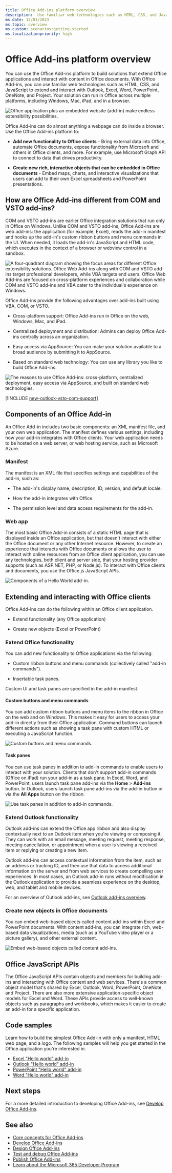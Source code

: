```yaml
---
title: Office Add-ins platform overview
description:  Use familiar web technologies such as HTML, CSS, and JavaScript to extend and interact with Word, Excel, PowerPoint, OneNote, Project, and Outlook.
ms.date: 12/01/2023
ms.topic: overview
ms.custom: scenarios:getting-started
ms.localizationpriority: high
---
```


# Office Add-ins platform overview

You can use the Office Add-ins platform to build solutions that extend Office applications and interact with content in Office documents. With Office Add-ins, you can use familiar web technologies such as HTML, CSS, and JavaScript to extend and interact with Outlook, Excel, Word, PowerPoint, OneNote, and Project. Your solution can run in Office across multiple platforms, including Windows, Mac, iPad, and in a browser.

![Office application plus an embedded website (add-in) make endless  extensibility possibilities.](../images/addins-overview.png)

Office Add-ins can do almost anything a webpage can do inside a browser. Use the Office Add-ins platform to:

- **Add new functionality to Office clients** - Bring external data into Office, automate Office documents, expose functionality from Microsoft and others in Office clients, and more. For example, use Microsoft Graph API to connect to data that drives productivity.

- **Create new rich, interactive objects that can be embedded in Office documents** - Embed maps, charts, and interactive visualizations that users can add to their own Excel spreadsheets and PowerPoint presentations.

## How are Office Add-ins different from COM and VSTO add-ins?

COM and VSTO add-ins are earlier Office integration solutions that run only in Office on Windows. Unlike COM and VSTO add-ins, Office Add-ins are web add-ins: the application (for example, Excel), reads the add-in manifest and hooks up the add-in's custom ribbon buttons and menu commands in the UI. When needed, it loads the add-in's JavaScript and HTML code, which executes in the context of a browser or webview control in a sandbox.

![A four-quadrant diagram showing the focus areas for different Office extensibility solutions. Office Web Add-ins along with COM and VSTO add-ins target professional developers, while VBA targets end users. Office Web Add-ins are focused on cross-platform experiences and collaboration while COM and VSTO add-ins and VBA cater to the individual's experience on Windows.](../images/office-programmability-diagram.png)

Office Add-ins provide the following advantages over add-ins built using VBA, COM, or VSTO.

- Cross-platform support: Office Add-ins run in Office on the web, Windows, Mac, and iPad.

- Centralized deployment and distribution: Admins can deploy Office Add-ins centrally across an organization.

- Easy access via AppSource: You can make your solution available to a broad audience by submitting it to AppSource.

- Based on standard web technology: You can use any library you like to build Office Add-ins.

![The reasons to use Office Add-ins: cross-platform, centralized deployment, easy access via AppSource, and built on standard web technologies.](../images/why.png)

[!INCLUDE [new-outlook-vsto-com-support](../includes/new-outlook-vsto-com-support.md)]

## Components of an Office Add-in

An Office Add-in includes two basic components: an XML manifest file, and your own web application. The manifest defines various settings, including how your add-in integrates with Office clients. Your web application needs to be hosted on a web server, or web hosting service, such as Microsoft Azure.

### Manifest

The manifest is an XML file that specifies settings and capabilities of the add-in, such as:

- The add-in's display name, description, ID, version, and default locale.

- How the add-in integrates with Office.  

- The permission level and data access requirements for the add-in.

### Web app

The most basic Office Add-in consists of a static HTML page that is displayed inside an Office application, but that doesn't interact with either the Office document or any other Internet resource. However, to create an experience that interacts with Office documents or allows the user to interact with online resources from an Office client application, you can use any technologies, both client and server side, that your hosting provider supports (such as ASP.NET, PHP, or Node.js). To interact with Office clients and documents, you use the Office.js JavaScript APIs.

![Components of a Hello World add-in.](../images/about-addins-componentshelloworldoffice.png)

## Extending and interacting with Office clients

Office Add-ins can do the following within an Office client application.

- Extend functionality (any Office application)

- Create new objects (Excel or PowerPoint)

### Extend Office functionality

You can add new functionality to Office applications via the following:  

- Custom ribbon buttons and menu commands (collectively called "add-in commands").

- Insertable task panes.

Custom UI and task panes are specified in the add-in manifest.  

#### Custom buttons and menu commands  

You can add custom ribbon buttons and menu items to the ribbon in Office on the web and on Windows. This makes it easy for users to access your add-in directly from their Office application. Command buttons can launch different actions such as showing a task pane with custom HTML or executing a JavaScript function.  

![Custom buttons and menu commands.](../images/about-addins-addincommands.png)

#### Task panes  

You can use task panes in addition to add-in commands to enable users to interact with your solution. Clients that don't support add-in commands (Office on iPad) run your add-in as a task pane. In Excel, Word, and PowerPoint, users launch task pane add-ins via the **Home** > **Add-ins** button. In Outlook, users launch task pane add-ins via the add-in button or via the **All Apps** button on the ribbon.

![Use task panes in addition to add-in commands.](../images/about-addins-taskpane.png)

### Extend Outlook functionality

Outlook add-ins can extend the Office app ribbon and also display contextually next to an Outlook item when you're viewing or composing it. They can work with an email message, meeting request, meeting response, meeting cancellation, or appointment when a user is viewing a received item or replying or creating a new item.

Outlook add-ins can access contextual information from the item, such as an address or tracking ID, and then use that data to access additional information on the server and from web services to create compelling user experiences. In most cases, an Outlook add-in runs without modification in the Outlook application to provide a seamless experience on the desktop, web, and tablet and mobile devices.

For an overview of Outlook add-ins, see [Outlook add-ins overview](../outlook/outlook-add-ins-overview.md).

### Create new objects in Office documents

You can embed web-based objects called content add-ins within Excel and PowerPoint documents. With content add-ins, you can integrate rich, web-based data visualizations, media (such as a YouTube video player or a picture gallery), and other external content.

![Embed web-based objects called content add-ins.](../images/about-addins-contentaddin.png)

## Office JavaScript APIs

The Office JavaScript APIs contain objects and members for building add-ins and interacting with Office content and web services. There's a common object model that's shared by Excel, Outlook, Word, PowerPoint, OneNote, and Project. There are also more extensive application-specific object models for Excel and Word. These APIs provide access to well-known objects such as paragraphs and workbooks, which makes it easier to create an add-in for a specific application.

## Code samples

Learn how to build the simplest Office Add-in with only a manifest, HTML web page, and a logo. The following samples will help you get started in the Office application you're interested in.

- [Excel "Hello world" add-in](https://github.com/OfficeDev/Office-Add-in-samples/tree/main/Samples/hello-world/excel-hello-world)
- [Outlook "Hello world" add-in](https://github.com/OfficeDev/Office-Add-in-samples/tree/main/Samples/hello-world/outlook-hello-world)
- [PowerPoint "Hello world" add-in](https://github.com/OfficeDev/Office-Add-in-samples/tree/main/Samples/hello-world/powerpoint-hello-world)
- [Word "Hello world" add-in](https://github.com/OfficeDev/Office-Add-in-samples/tree/main/Samples/hello-world/word-hello-world)

## Next steps

For a more detailed introduction to developing Office Add-ins, see [Develop Office Add-ins](../develop/develop-overview.md).

## See also

- [Core concepts for Office Add-ins](../overview/core-concepts-office-add-ins.md)
- [Develop Office Add-ins](../develop/develop-overview.md)
- [Design Office Add-ins](../design/add-in-design.md)
- [Test and debug Office Add-ins](../testing/test-debug-office-add-ins.md)
- [Publish Office Add-ins](../publish/publish.md)
- [Learn about the Microsoft 365 Developer Program](https://developer.microsoft.com/microsoft-365/dev-program)
